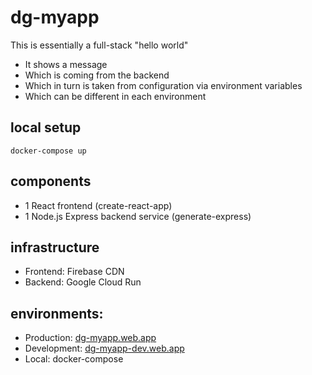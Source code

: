 # dg-myapp

This is essentially a full-stack "hello world"
- It shows a message
- Which  is coming from the backend
- Which in turn is taken from configuration via environment variables
- Which can be different in each environment

## local setup

```docker-compose up```

## components

- 1 React frontend (create-react-app)
- 1 Node.js Express backend service (generate-express)

## infrastructure

- Frontend: Firebase CDN
- Backend: Google Cloud Run

## environments:
- Production: [dg-myapp.web.app](https://dg-myapp.web.app)
- Development: [dg-myapp-dev.web.app](https://dg-myapp-dev.web.app)
- Local: docker-compose

